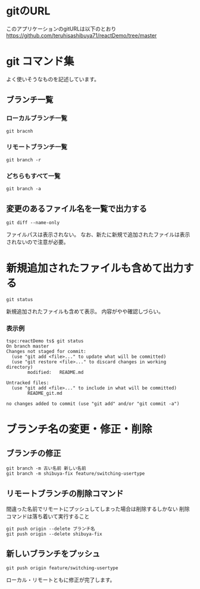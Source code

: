 # gitのURL
このアプリケーションのgitURLは以下のとおり
https://github.com/teruhisashibuya71/reactDemo/tree/master

# git コマンド集
よく使いそうなものを記述しています。


## ブランチ一覧
### ローカルブランチ一覧
```
git bracnh
```
### リモートブランチ一覧
```
git branch -r
```
### どちらもすべて一覧
```
git branch -a
```


## 変更のあるファイル名を一覧で出力する
```
git diff --name-only
```
ファイルパスは表示されない。
なお、新たに新規で追加されたファイルは表示されないので注意が必要。

# 新規追加されたファイルも含めて出力する
```
git status
```
新規追加されたファイルも含めて表示。
内容がやや確認しづらい。

### 表示例
```
tspc:reactDemo ts$ git status
On branch master
Changes not staged for commit:
  (use "git add <file>..." to update what will be committed)
  (use "git restore <file>..." to discard changes in working directory)
        modified:   README.md

Untracked files:
  (use "git add <file>..." to include in what will be committed)
        README_git.md

no changes added to commit (use "git add" and/or "git commit -a")
```


# ブランチ名の変更・修正・削除

## ブランチの修正
```
git branch -m 古い名前 新しい名前
git branch -m shibuya-fix feature/switching-usertype
```

## リモートブランチの削除コマンド
間違った名前でリモートにプッシュしてしまった場合は削除するしかない
削除コマンドは落ち着いて実行すること
```
git push origin --delete ブランチ名
git push origin --delete shibuya-fix
```

## 新しいブランチをプッシュ
```
git push origin feature/switching-usertype
```
ローカル・リモートともに修正が完了します。